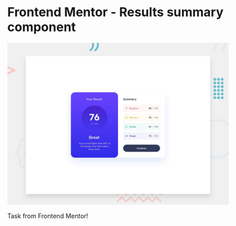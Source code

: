 # Frontend Mentor - Results summary component

![Design preview for the Results summary component coding challenge](./design/desktop-preview.jpg)

Task from Frontend Mentor!